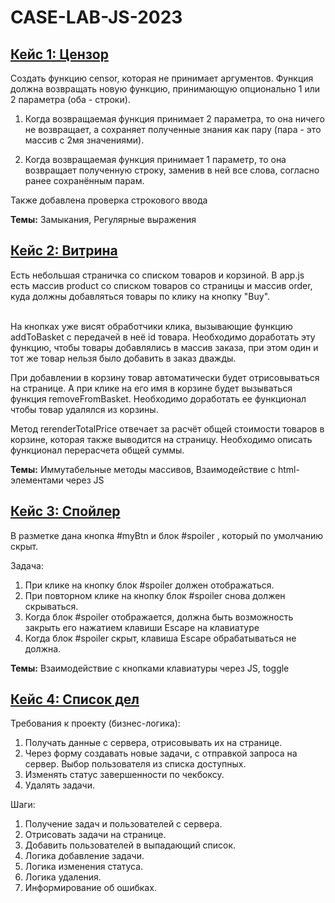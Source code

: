 # CASE-LAB-JS-2023

<h2><a href="https://github.com/mariasinkevich/CASE-LAB-JS-2023/tree/main/Case%201:%20Censor">Кейс 1: Цензор</a></h2>
Создать функцию censor, которая не принимает аргументов. Функция должна возвращать новую функцию, принимающую опционально 1 или 2 параметра (оба - строки).

1) Когда возвращаемая функция принимает 2 параметра, то она ничего не возвращает, а сохраняет полученные знания как пару (пара - это массив с 2мя значениями).

2) Когда возвращаемая функция принимает 1 параметр, то она возвращает полученную строку, заменив в ней все слова, согласно ранее сохранённым парам.

Также добавлена проверка строкового ввода

<b>Темы:</b> Замыкания, Регулярные выражения

<h2><a href="https://github.com/mariasinkevich/CASE-LAB-JS-2023/tree/main/Case2:%20Showcase">Кейс 2: Витрина</a></h2>
Есть небольшая страничка со списком товаров и корзиной.
В app.js есть массив product со списком товаров со страницы и массив order, куда должны добавляться товары по клику на кнопку "Buy".<br><br>

На кнопках уже висят обработчики клика, вызывающие функцию addToBasket с передачей в неё id товара. Необходимо доработать эту функцию, чтобы товары добавлялись в массив заказа, при этом один и тот же товар нельзя было добавить в заказ дважды.

При добавлении в корзину товар автоматически будет отрисовываться на странице. А при клике на его имя в корзине будет вызываться функция removeFromBasket.
Необходимо доработать ее функционал чтобы товар удалялся из корзины.

Метод rerenderTotalPrice отвечает за расчёт общей стоимости товаров в корзине, которая также выводится на страницу. Необходимо описать функционал перерасчета общей суммы.

<b>Темы:</b> Иммутабельные методы массивов, Взаимодействие с html-элементами через JS

<h2><a href="https://github.com/mariasinkevich/CASE-LAB-JS-2023/tree/main/Case%203%3A%20Spoiler">Кейс 3: Спойлер</a></h2>

В разметке дана кнопка #myBtn и блок #spoiler , который по умолчанию скрыт.

Задача:
<ol>
<li>При клике на кнопку блок #spoiler должен отображаться.</li>
<li>При повторном клике на кнопку блок #spoiler снова должен скрываться.</li>
<li>Когда блок #spoiler отображается, должна быть возможность закрыть его нажатием клавиши Escapе на клавиатуре</li>
<li>Когда блок #spoiler скрыт, клавиша Escapе обрабатываться не должна.</li>
  
</ol>

<b>Темы:</b> Взаимодействие с кнопками клавиатуры через JS, toggle

<h2><a href="https://github.com/mariasinkevich/CASE-LAB-JS-2023/tree/main/Case4%3A%20To-Do%20List">Кейс 4: Список дел</a></h2>

Требования к проекту (бизнес-логика):
1. Получать данные с сервера, отрисовывать их на странице.
2. Через форму создавать новые задачи, с отправкой запроса на сервер.
   Выбор пользователя из списка доступных.
3. Изменять статус завершенности по чекбоксу.
4. Удалять задачи.

Шаги:
1. Получение задач и пользователей с сервера.
2. Отрисовать задачи на странице.
3. Добавить пользователей в выпадающий список.
4. Логика добавление задачи.
5. Логика изменения статуса.
6. Логика удаления.
7. Информирование об ошибках.
